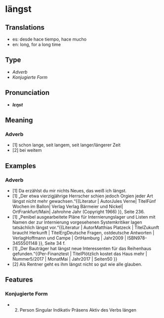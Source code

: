 # längst
## Translations
- es: desde hace tiempo, hace mucho
- en: long, for a long time
## Type
- _Adverb_
- _Konjugierte Form_
## Pronunciation
- **_lɛŋst_**
## Meaning
### Adverb
- [1] schon lange, seit langem, seit langer/längerer Zeit
- [2] bei weitem
## Examples
### Adverb
- [1] Da erzählst du mir nichts Neues, das weiß ich längst.
- [1] „Der etwa vierzigjährige Herrscher schien jedoch Orgien jeder Art längst nicht mehr gewachsen.“<ref>{{Literatur | AutorJules Verne| TitelFünf Wochen im Ballon| Verlag Verlag Bärmeier und Nickel| OrtFrankfurt/Main| Jahrohne Jahr (Copyright 1966) }}, Seite 236.</ref>
- [1] „Penibel ausgearbeitete Pläne für Internierungslager und Listen mit Namen der zur Internierung vorgesehenen Systemkritiker lagen tatsächlich längst vor.“<ref>{{Literatur | AutorMatthias Platzeck | TitelZukunft braucht Herkunft | TitelErgDeutsche Fragen, ostdeutsche Antworten | VerlagHoffmann und Campe | OrtHamburg | Jahr2009 | ISBN978-3455501148 }}, Seite 34&nbsp;f.</ref>
- [1] „Der Bauträger hat längst neue Interessenten für das Reihenhaus gefunden.“<ref>{{Per-Finanztest | TitelPlötzlich kostet das Haus mehr | Nummer5/2017 | MonatMai | Jahr2017 | Seiten50 }}</ref>
- [2] Als Rentner geht es ihm längst nicht so gut wie alle glauben.
## Features
### Konjugierte Form
- 2. Person Singular Indikativ Präsens Aktiv des Verbs längen
